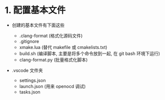 # 1. 配置基本文件


- 创建的基本文件有下面这些

  - .clang-format (格式化源码文件)
  - .gitignore
  - xmake.lua (替代 makefile 或 cmakelists.txt)
  - build.sh (编译脚本, 主要是将多个命令放到一起, 在 git bash 环境下运行)
  - clang-format.py (批量格式化脚本)
- .vscode 文件夹

  - settings.json
  - launch.json (用来 openocd 调试)
  - tasks.json
